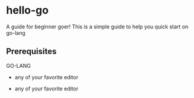 # hello-go

A guide for beginner goer!
This is a simple guide to help you quick start on go-lang

## Prerequisites
GO-LANG

* any of your favorite editor 

* any of your favorite editor 





